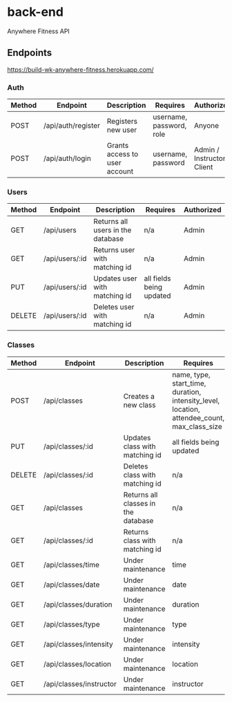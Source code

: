 # back-end

Anywhere Fitness API

## Endpoints

https://build-wk-anywhere-fitness.herokuapp.com/

### Auth

| Method | Endpoint           | Description                   | Requires                 | Authorized                  |
| ------ | ------------------ | ----------------------------- | ------------------------ | --------------------------- |
| POST   | /api/auth/register | Registers new user            | username, password, role | Anyone                      |
| POST   | /api/auth/login    | Grants access to user account | username, password       | Admin / Instructor / Client |

### Users

| Method | Endpoint       | Description                       | Requires                 | Authorized |
| ------ | -------------- | --------------------------------- | ------------------------ | ---------- |
| GET    | /api/users     | Returns all users in the database | n/a                      | Admin      |
| GET    | /api/users/:id | Returns user with matching id     | n/a                      | Admin      |
| PUT    | /api/users/:id | Updates user with matching id     | all fields being updated | Admin      |
| DELETE | /api/users/:id | Deletes user with matching id     | n/a                      | Admin      |

### Classes

| Method | Endpoint                | Description                         | Requires                                                                                    | Authorized          |
| ------ | ----------------------- | ----------------------------------- | ------------------------------------------------------------------------------------------- | ------------------- |
| POST   | /api/classes            | Creates a new class                 | name, type, start_time, duration, intensity_level, location, attendee_count, max_class_size | Instructor          |
| PUT    | /api/classes/:id        | Updates class with matching id      | all fields being updated                                                                    | Instructor          |
| DELETE | /api/classes/:id        | Deletes class with matching id      | n/a                                                                                         | Instructor          |
| GET    | /api/classes            | Returns all classes in the database | n/a                                                                                         | Instructor / Client |
| GET    | /api/classes/:id        | Returns class with matching id      | n/a                                                                                         | Instructor / Client |
| GET    | /api/classes/time       | Under maintenance                   | time                                                                                        | Instructor / Client |
| GET    | /api/classes/date       | Under maintenance                   | date                                                                                        | Instructor / Client |
| GET    | /api/classes/duration   | Under maintenance                   | duration                                                                                    | Instructor / Client |
| GET    | /api/classes/type       | Under maintenance                   | type                                                                                        | Instructor / Client |
| GET    | /api/classes/intensity  | Under maintenance                   | intensity                                                                                   | Instructor / Client |
| GET    | /api/classes/location   | Under maintenance                   | location                                                                                    | Instructor / Client |
| GET    | /api/classes/instructor | Under maintenance                   | instructor                                                                                  | Instructor / Client |
